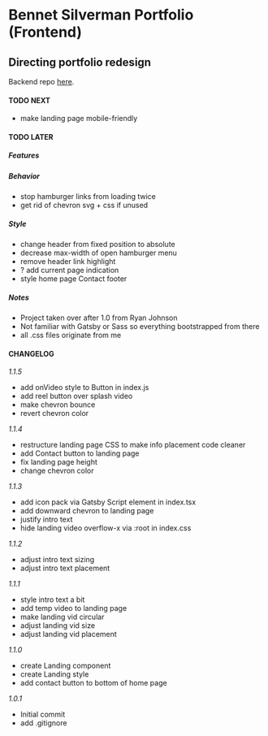 # Bennet Silverman Portfolio (Frontend)

## Directing portfolio redesign

Backend repo [here](https://github.com/CutlerSheridan/bennet-silverman-backend).

#### TODO NEXT

- make landing page mobile-friendly

#### TODO LATER

##### Features

##### Behavior

- stop hamburger links from loading twice
- get rid of chevron svg + css if unused

##### Style

- change header from fixed position to absolute
- decrease max-width of open hamburger menu
- remove header link highlight
- ? add current page indication
- style home page Contact footer

##### Notes

- Project taken over after 1.0 from Ryan Johnson
- Not familiar with Gatsby or Sass so everything bootstrapped from there
- all .css files originate from me

#### CHANGELOG

_1.1.5_

- add onVideo style to Button in index.js
- add reel button over splash video
- make chevron bounce
- revert chevron color

_1.1.4_

- restructure landing page CSS to make info placement code cleaner
- add Contact button to landing page
- fix landing page height
- change chevron color

_1.1.3_

- add icon pack via Gatsby Script element in index.tsx
- add downward chevron to landing page
- justify intro text
- hide landing video overflow-x via :root in index.css

_1.1.2_

- adjust intro text sizing
- adjust intro text placement

_1.1.1_

- style intro text a bit
- add temp video to landing page
- make landing vid circular
- adjust landing vid size
- adjust landing vid placement

_1.1.0_

- create Landing component
- create Landing style
- add contact button to bottom of home page

_1.0.1_

- Initial commit
- add .gitignore
